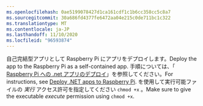 ```yaml
---
ms.openlocfilehash: 0ae5199078427d1ca161cdf1c1b6cc358cc5c8a7
ms.sourcegitcommit: 30a686fd4377fe6472aa04e215c0de711bc1c322
ms.translationtype: MT
ms.contentlocale: ja-JP
ms.lasthandoff: 11/10/2020
ms.locfileid: "96593874"
---
```

<span data-ttu-id="b1e8e-101">自己完結型アプリとして Raspberry Pi にアプリをデプロイします。</span><span class="sxs-lookup"><span data-stu-id="b1e8e-101">Deploy the app to the Raspberry Pi as a self-contained app.</span></span> <span data-ttu-id="b1e8e-102">手順については、「 [Raspberry Pi への .net アプリのデプロイ](../deployment.md#deploying-a-self-contained-app)」を参照してください。</span><span class="sxs-lookup"><span data-stu-id="b1e8e-102">For instructions, see [Deploy .NET apps to Raspberry Pi](../deployment.md#deploying-a-self-contained-app).</span></span> <span data-ttu-id="b1e8e-103">を使用して実行可能ファイルの *実行* アクセス許可を指定してください `chmod +x` 。</span><span class="sxs-lookup"><span data-stu-id="b1e8e-103">Make sure to give the executable *execute* permission using `chmod +x`.</span></span>
